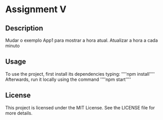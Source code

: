 # Assignment V

## Description

Mudar o exemplo App1 para mostrar a hora atual. Atualizar a hora a cada minuto

## Usage

To use the project, first install its dependencies typing:
''''npm install''''
Afterwards, run it locally using the command
''''npm start''''

## License

This project is licensed under the MIT License. See the LICENSE file for more details.
